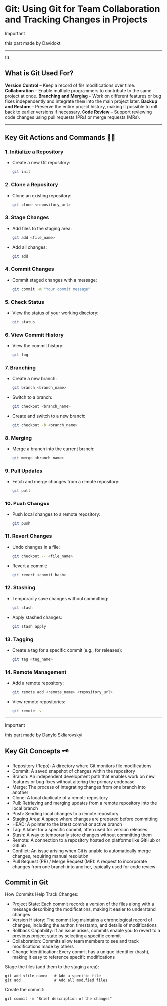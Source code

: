 # Git: **Using Git for Team Collaboration and Tracking Changes in Projects**
>[!IMPORTANT]
> this part made by Davidokt


---
fd
## What is Git Used For?

 **Version Control** – Keep a record of file modifications over time.
 **Collaboration** – Enable multiple programmers to contribute to the same project at once.
 **Branching and Merging** – Work on different features or bug fixes independently and integrate them into the main project later.
 **Backup and Restore** – Preserve the entire project history, making it possible to roll back to earlier versions if necessary.
 **Code Review** – Support reviewing code changes using pull requests (PRs) or merge requests (MRs).

---

## Key Git Actions and Commands 👨‍💻

### 1. **Initialize a Repository**
   - Create a new Git repository:
     ```bash
     git init
     ```

### 2. **Clone a Repository**
   - Clone an existing repository:
     ```bash
     git clone <repository_url>
     ```

### 3. **Stage Changes**
   - Add files to the staging area:
     ```bash
     git add <file_name>
     ```
   - Add all changes:
     ```bash
     git add 
     ```

### 4. **Commit Changes**
   - Commit staged changes with a message:
     ```bash
     git commit -m "Your commit message"
     ```

### 5. **Check Status**
   - View the status of your working directory:
     ```bash
     git status
     ```

### 6. **View Commit History**
   - View the commit history:
     ```bash
     git log
     ```

### 7. **Branching**
   - Create a new branch:
     ```bash
     git branch <branch_name>
     ```
   - Switch to a branch:
     ```bash
     git checkout <branch_name>
     ```
   - Create and switch to a new branch:
     ```bash
     git checkout -b <branch_name>
     ```

### 8. **Merging**
   - Merge a branch into the current branch:
     ```bash
     git merge <branch_name>
     ```

### 9. **Pull Updates**
   - Fetch and merge changes from a remote repository:
     ```bash
     git pull
     ```

### 10. **Push Changes**
   - Push local changes to a remote repository:
     ```bash
     git push
     ```

### 11. **Revert Changes**
   - Undo changes in a file:
     ```bash
     git checkout -- <file_name>
     ```
   - Revert a commit:
     ```bash
     git revert <commit_hash>
     ```

### 12. **Stashing**
   - Temporarily save changes without committing:
     ```bash
     git stash
     ```
   - Apply stashed changes:
     ```bash
     git stash apply
     ```

### 13. **Tagging**
   - Create a tag for a specific commit (e.g., for releases):
     ```bash
     git tag <tag_name>
     ```

### 14. **Remote Management**
   - Add a remote repository:
     ```bash
     git remote add <remote_name> <repository_url>
     ```
   - View remote repositories:
     ```bash
     git remote -v
     ```

---
>[!IMPORTANT]
>this part made by Danylo Skliarovskyi
## Key Git Concepts 🗝
- Repository (Repo): A directory where Git monitors file modifications
- Commit: A saved snapshot of changes within the repository
- Branch: An independent development path that enables work on new features or bug fixes without altering the primary codebase
- Merge: The process of integrating changes from one branch into another
- Clone: A local duplicate of a remote repository
- Pull: Retrieving and merging updates from a remote repository into the local branch
- Push: Sending local changes to a remote repository
- Staging Area: A space where changes are prepared before committing
- HEAD: A pointer to the latest commit or active branch
- Tag: A label for a specific commit, often used for version releases
- Stash: A way to temporarily store changes without committing them
- Remote: A connection to a repository hosted on platforms like GitHub or GitLab
- Conflict: An issue arising when Git is unable to automatically merge changes, requiring manual resolution
- Pull Request (PR) / Merge Request (MR): A request to incorporate changes from one branch into another, typically used for code review

## Commit in Git
How Commits Help Track Changes:
- Project State: Each commit records a version of the files along with a message describing the modifications, making it easier to understand changes
- Version History: The commit log maintains a chronological record of changes, including the author, timestamp, and details of modifications
- Rollback Capability: If an issue arises, commits enable you to revert to a previous project state by selecting a specific commit
- Сollaboration: Commits allow team members to see and track modifications made by others
- Change Identification: Every commit has a unique identifier (hash), making it easy to reference specific modifications

Stage the files (add them to the staging area):

```
git add <file_name>   # Add a specific file  
git add .             # Add all modified files  
```

Create the commit:
```
git commit -m "Brief description of the changes"  

```

